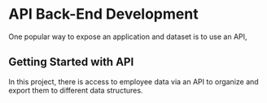 # API Back-End Development

One popular way to expose an application and dataset is to use an API, 
 
 ## Getting Started with API 

In this project, there is access to employee data via an API to organize and export them to different data structures.


